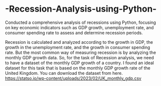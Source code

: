 # -Recession-Analysis-using-Python-
Conducted a comprehensive analysis of recessions using Python, focusing on key economic indicators such as GDP growth, unemployment rate, and consumer spending rate to assess and determine recession periods.

Recession is calculated and analyzed according to the growth in GDP, the growth in the unemployment rate, and the growth in consumer spending rate. But the most common way of measuring recession is by analyzing the monthly GDP growth data.
So, for the task of Recession analysis, we need to have a dataset of the monthly GDP growth of a country. I found an ideal dataset for this task that is based on the monthly GDP growth rate of the United Kingdom. You can download the dataset from here.
https://statso.io/wp-content/uploads/2023/02/UK_monthly_gdp.csv
